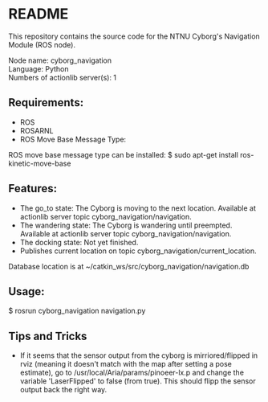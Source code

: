 # README
This repository contains the source code for the NTNU Cyborg's Navigation Module (ROS node).

Node name: cyborg_navigation   
Language: Python  
Numbers of actionlib server(s): 1   


## Requirements:  
* ROS   
* ROSARNL  
* ROS Move Base Message Type:

ROS move base message type can be installed:
$ sudo apt-get install ros-kinetic-move-base
  
## Features:   
* The go_to state: The Cyborg is moving to the next location. Available at actionlib server topic cyborg_navigation/navigation.  
* The wandering state: The Cyborg is wandering until preempted. Available at actionlib server topic cyborg_navigation/navigation.
* The docking state: Not yet finished.
* Publishes current location on topic cyborg_navigation/current_location.


Database location is at ~/catkin_ws/src/cyborg_navigation/navigation.db  

## Usage:
$ rosrun cyborg_navigation navigation.py


## Tips and Tricks
* If it seems that the sensor output from the cyborg is mirriored/flipped in rviz (meaning it doesn't match with the map after setting a pose estimate), go to /usr/local/Aria/params/pinoeer-lx.p and change the variable 'LaserFlipped' to false (from true). This should flipp the sensor output back the right way.